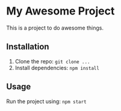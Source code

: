 # My Awesome Project

This is a project to do awesome things.

## Installation

1. Clone the repo: `git clone ...`
2. Install dependencies: `npm install`

## Usage

Run the project using: `npm start`